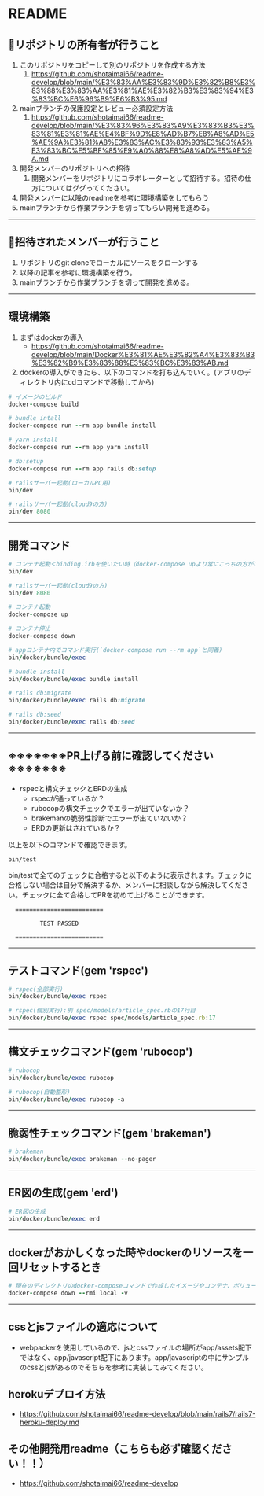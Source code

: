 # README
## 🌟リポジトリの所有者が行うこと
1. このリポジトリをコピーして別のリポジトリを作成する方法
   1.  https://github.com/shotaimai66/readme-develop/blob/main/%E3%83%AA%E3%83%9D%E3%82%B8%E3%83%88%E3%83%AA%E3%81%AE%E3%82%B3%E3%83%94%E3%83%BC%E6%96%B9%E6%B3%95.md
2. mainブランチの保護設定とレビュー必須設定方法
   1. https://github.com/shotaimai66/readme-develop/blob/main/%E3%83%96%E3%83%A9%E3%83%B3%E3%83%81%E3%81%AE%E4%BF%9D%E8%AD%B7%E8%A8%AD%E5%AE%9A%E3%81%A8%E3%83%AC%E3%83%93%E3%83%A5%E3%83%BC%E5%BF%85%E9%A0%88%E8%A8%AD%E5%AE%9A.md
3. 開発メンバーのリポジトリへの招待
   1. 開発メンバーをリポジトリにコラボレーターとして招待する。招待の仕方についてはググってください。
4. 開発メンバーに以降のreadmeを参考に環境構築をしてもらう
5. mainブランチから作業ブランチを切ってもらい開発を進める。

---

## 🌟招待されたメンバーが行うこと
1. リポジトリのgit cloneでローカルにソースをクローンする
2. 以降の記事を参考に環境構築を行う。
3. mainブランチから作業ブランチを切って開発を進める。

---

## 環境構築
1. まずはdockerの導入
    - https://github.com/shotaimai66/readme-develop/blob/main/Docker%E3%81%AE%E3%82%A4%E3%83%B3%E3%82%B9%E3%83%88%E3%83%BC%E3%83%AB.md
2. dockerの導入ができたら、以下のコマンドを打ち込んでいく。(アプリのディレクトリ内にcdコマンドで移動してから)

```ruby
# イメージのビルド
docker-compose build

# bundle intall
docker-compose run --rm app bundle install

# yarn install
docker-compose run --rm app yarn install

# db:setup
docker-compose run --rm app rails db:setup

# railsサーバー起動(ローカルPC用)
bin/dev

# railsサーバー起動(cloud9の方)
bin/dev 8080
```

---

## 開発コマンド
```ruby
# コンテナ起動＜binding.irbを使いたい時（docker-compose upより常にこっちの方がいいかも）＞
bin/dev

# railsサーバー起動(cloud9の方)
bin/dev 8080

# コンテナ起動
docker-compose up

# コンテナ停止
docker-compose down

# appコンテナ内でコマンド実行(`docker-compose run --rm app`と同義)
bin/docker/bundle/exec

# bundle install
bin/docker/bundle/exec bundle install

# rails db:migrate
bin/docker/bundle/exec rails db:migrate

# rails db:seed
bin/docker/bundle/exec rails db:seed
```

---

## ※※※※※※※PR上げる前に確認してください※※※※※※※
- rspecと構文チェックとERDの生成
  - rspecが通っているか？
  - rubocopの構文チェックでエラーが出ていないか？
  - brakemanの脆弱性診断でエラーが出ていないか？
  - ERDの更新はされているか？

以上を以下のコマンドで確認できます。

```
bin/test
```
bin/testで全てのチェックに合格すると以下のように表示されます。チェックに合格しない場合は自分で解決するか、メンバーに相談しながら解決してください。チェックに全て合格してPRを初めて上げることができます。
```
  =========================

         TEST PASSED

  =========================
```

---

## テストコマンド(gem 'rspec')
```ruby
# rspec(全部実行)
bin/docker/bundle/exec rspec

# rspec(個別実行):例 spec/models/article_spec.rbの17行目
bin/docker/bundle/exec rspec spec/models/article_spec.rb:17
```

---

## 構文チェックコマンド(gem 'rubocop')
```ruby
# rubocop
bin/docker/bundle/exec rubocop

# rubocop(自動整形)
bin/docker/bundle/exec rubocop -a
```

---

## 脆弱性チェックコマンド(gem 'brakeman')
```ruby
# brakeman
bin/docker/bundle/exec brakeman --no-pager
```

---

## ER図の生成(gem 'erd')
```ruby
# ER図の生成
bin/docker/bundle/exec erd
```

---

## dockerがおかしくなった時やdockerのリソースを一回リセットするとき
```ruby
# 現在のディレクトリのdocker-composeコマンドで作成したイメージやコンテナ、ボリューム、ネットワークを削除するコマンド
docker-compose down --rmi local -v
```

---
## cssとjsファイルの適応について
- webpackerを使用しているので、jsとcssファイルの場所がapp/assets配下ではなく、app/javascript配下にあります。app/javascriptの中にサンプルのcssとjsがあるのでそちらを参考に実装してみてください。

## herokuデプロイ方法
- https://github.com/shotaimai66/readme-develop/blob/main/rails7/rails7-heroku-deploy.md

## その他開発用readme（こちらも必ず確認ください！！）
- https://github.com/shotaimai66/readme-develop